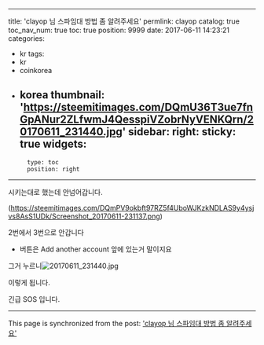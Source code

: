 
---
title: 'clayop 님 스파임대 방법 좀 알려주세요'
permlink: clayop
catalog: true
toc_nav_num: true
toc: true
position: 9999
date: 2017-06-11 14:23:21
categories:
- kr
tags:
- kr
- coinkorea
- korea
thumbnail: 'https://steemitimages.com/DQmU36T3ue7fnGpANur2ZLfwmJ4QesspiVZobrNyVENKQrn/20170611_231440.jpg'
sidebar:
    right:
        sticky: true
widgets:
    -
        type: toc
        position: right
---


시키는대로  했는데 안넘어갑니다.

(https://steemitimages.com/DQmPV9okbft97RZ5f4UboWJKzkNDLAS9y4ysjvs8AsS1UDk/Screenshot_20170611-231137.png)

2번에서 3번으로 안갑니다

+ 버튼은 Add another account 앞에 있는거 말이지요

그거 누르니![20170611_231440.jpg](https://steemitimages.com/DQmU36T3ue7fnGpANur2ZLfwmJ4QesspiVZobrNyVENKQrn/20170611_231440.jpg)

이렇게 됩니다.

긴급 SOS 입니다.

- - -

This page is synchronized from the post: ['clayop 님 스파임대 방법 좀 알려주세요'](https://steemit.com/@oldstone/clayop)
